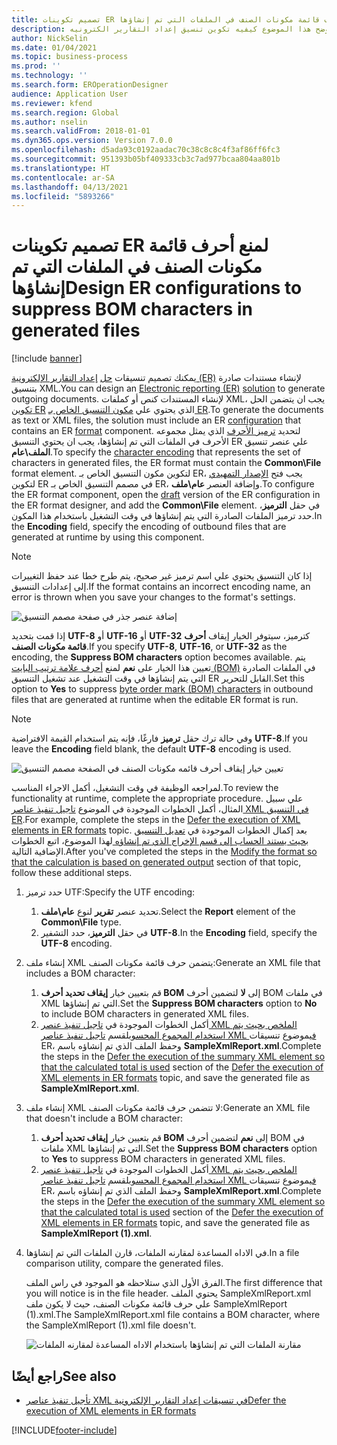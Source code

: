 ```yaml
---
title: تصميم تكوينات ER لمنع أحرف قائمة مكونات الصنف في الملفات التي تم إنشاؤها
description: يوضح هذا الموضوع كيفيه تكوين تنسيق إعداد التقارير الكترونيه (ER) لإنشاء التقارير التي تقوم بمنع أحرف علامة ترتيب البايت (BOM).
author: NickSelin
ms.date: 01/04/2021
ms.topic: business-process
ms.prod: ''
ms.technology: ''
ms.search.form: EROperationDesigner
audience: Application User
ms.reviewer: kfend
ms.search.region: Global
ms.author: nselin
ms.search.validFrom: 2018-01-01
ms.dyn365.ops.version: Version 7.0.0
ms.openlocfilehash: d5ada93c0192aadac70c38c8c8c4f3af86ff6fc3
ms.sourcegitcommit: 951393b05bf409333cb3c7ad977bcaa804aa801b
ms.translationtype: HT
ms.contentlocale: ar-SA
ms.lasthandoff: 04/13/2021
ms.locfileid: "5893266"
---
```

# <a name="design-er-configurations-to-suppress-bom-characters-in-generated-files"></a><span data-ttu-id="bf901-103">تصميم تكوينات ER لمنع أحرف قائمة مكونات الصنف في الملفات التي تم إنشاؤها</span><span class="sxs-lookup"><span data-stu-id="bf901-103">Design ER configurations to suppress BOM characters in generated files</span></span>

[!include [banner](../includes/banner.md)]

<span data-ttu-id="bf901-104">يمكنك تصميم تنسيقات [حل](er-quick-start1-new-solution.md) [إعداد التقارير الإلكترونية (ER)](general-electronic-reporting.md) لإنشاء مستندات صادرة بتنسيق XML.</span><span class="sxs-lookup"><span data-stu-id="bf901-104">You can design an [Electronic reporting (ER)](general-electronic-reporting.md) [solution](er-quick-start1-new-solution.md) to generate outgoing documents.</span></span> <span data-ttu-id="bf901-105">لإنشاء المستندات كنص أو كملفات XML، يجب ان يتضمن الحل [تكوين ER](general-electronic-reporting.md#Configuration) الذي يحتوي علي [مكون التنسيق الخاص بـ ER](general-electronic-reporting.md#FormatComponentOutbound).</span><span class="sxs-lookup"><span data-stu-id="bf901-105">To generate the documents as text or XML files, the solution must include an ER [configuration](general-electronic-reporting.md#Configuration) that contains an ER [format](general-electronic-reporting.md#FormatComponentOutbound) component.</span></span> <span data-ttu-id="bf901-106">لتحديد [ترميز الأحرف](/windows/win32/intl/character-sets) الذي يمثل مجموعه الأحرف في الملفات التي تم إنشاؤها، يجب ان يحتوي التنسيق ER علي عنصر تنسيق **الملف\\عام**.</span><span class="sxs-lookup"><span data-stu-id="bf901-106">To specify the [character encoding](/windows/win32/intl/character-sets) that represents the set of characters in generated files, the ER format must contain the **Common\\File** format element.</span></span> <span data-ttu-id="bf901-107">لتكوين مكون التنسيق الخاص بـ ER، يجب فتح [الإصدار التمهيدي](general-electronic-reporting.md#component-versioning) لتكوين ER في مصمم التنسيق الخاص بـ ER، وإضافة العنصر **عام\\ملف**.</span><span class="sxs-lookup"><span data-stu-id="bf901-107">To configure the ER format component, open the [draft](general-electronic-reporting.md#component-versioning) version of the ER configuration in the ER format designer, and add the **Common\\File** element.</span></span> <span data-ttu-id="bf901-108">في حقل **الترميز**، حدد ترميز الملفات الصادرة التي يتم إنشاؤها في وقت التشغيل باستخدام هذا المكون.</span><span class="sxs-lookup"><span data-stu-id="bf901-108">In the **Encoding** field, specify the encoding of outbound files that are generated at runtime by using this component.</span></span>

> [!NOTE]
> <span data-ttu-id="bf901-109">إذا كان التنسيق يحتوي علي اسم ترميز غير صحيح، يتم طرح خطا عند حفظ التغييرات إلى إعدادات التنسيق.</span><span class="sxs-lookup"><span data-stu-id="bf901-109">If the format contains an incorrect encoding name, an error is thrown when you save your changes to the format's settings.</span></span>

![إضافة عنصر جذر في صفحة مصمم التنسيق](./media/er-suppress-bom-characters-image1.gif)

<span data-ttu-id="bf901-111">إذا قمت بتحديد **UTF-8** أو **UTF-16** أو **UTF-32** كترميز، سيتوفر الخيار إيقاف **أحرف قائمة مكونات الصنف**.</span><span class="sxs-lookup"><span data-stu-id="bf901-111">If you specify **UTF-8**, **UTF-16**, or **UTF-32** as the encoding, the **Suppress BOM characters** option becomes available.</span></span> <span data-ttu-id="bf901-112">يتم تعيين هذا الخيار على **نعم** لمنع [أحرف علامة ترتيب البايت (BOM)](/globalization/encoding/byte-order-mark) في الملفات الصادرة التي يتم إنشاؤها في وقت التشغيل عند تشغيل التنسيق ER القابل للتحرير.</span><span class="sxs-lookup"><span data-stu-id="bf901-112">Set this option to **Yes** to suppress [byte order mark (BOM) characters](/globalization/encoding/byte-order-mark) in outbound files that are generated at runtime when the editable ER format is run.</span></span>

> [!NOTE]
> <span data-ttu-id="bf901-113">وفي حالة ترك حقل **ترميز** فارغًا، فإنه يتم استخدام القيمة الافتراضية **UTF-8**.</span><span class="sxs-lookup"><span data-stu-id="bf901-113">If you leave the **Encoding** field blank, the default **UTF-8** encoding is used.</span></span>

![تعيين خيار إيقاف أحرف قائمه مكونات الصنف في الصفحة مصمم التنسيق](./media/er-suppress-bom-characters-image2.gif)

<span data-ttu-id="bf901-115">لمراجعه الوظيفة في وقت التشغيل، أكمل الاجراء المناسب.</span><span class="sxs-lookup"><span data-stu-id="bf901-115">To review the functionality at runtime, complete the appropriate procedure.</span></span> <span data-ttu-id="bf901-116">علي سبيل المثال، أكمل الخطوات الموجودة في الموضوع [تاجيل تنفيذ عناصر XML في التنسيق ER](er-defer-xml-element.md).</span><span class="sxs-lookup"><span data-stu-id="bf901-116">For example, complete the steps in the [Defer the execution of XML elements in ER formats](er-defer-xml-element.md) topic.</span></span> <span data-ttu-id="bf901-117">بعد إكمال الخطوات الموجودة في [تعديل التنسيق بحيث يستند الحساب إلى قسم الإخراج الذي تم إنشاؤه ](er-defer-xml-element.md#modify-the-format-so-that-the-calculation-is-based-on-generated-output) لهذا الموضوع، اتبع الخطوات الإضافية التالية.</span><span class="sxs-lookup"><span data-stu-id="bf901-117">After you've completed the steps in the [Modify the format so that the calculation is based on generated output](er-defer-xml-element.md#modify-the-format-so-that-the-calculation-is-based-on-generated-output) section of that topic, follow these additional steps.</span></span>

1. <span data-ttu-id="bf901-118">حدد ترميز UTF:</span><span class="sxs-lookup"><span data-stu-id="bf901-118">Specify the UTF encoding:</span></span>

    1. <span data-ttu-id="bf901-119">تحديد عنصر **تقرير** لنوع **عام\\ملف**.</span><span class="sxs-lookup"><span data-stu-id="bf901-119">Select the **Report** element of the **Common\\File** type.</span></span>
    2. <span data-ttu-id="bf901-120">في حقل **الترميز**، حدد التشفير **UTF-8**.</span><span class="sxs-lookup"><span data-stu-id="bf901-120">In the **Encoding** field, specify the **UTF-8** encoding.</span></span>

2. <span data-ttu-id="bf901-121">إنشاء ملف XML يتضمن حرف قائمة مكونات الصنف:</span><span class="sxs-lookup"><span data-stu-id="bf901-121">Generate an XML file that includes a BOM character:</span></span>

    1. <span data-ttu-id="bf901-122">قم بتعيين خيار **إيقاف تحديد أحرف BOM** إلى **لا** لتضمين أحرف BOM في ملفات XML التي تم إنشاؤها.</span><span class="sxs-lookup"><span data-stu-id="bf901-122">Set the **Suppress BOM characters** option to **No** to include BOM characters in generated XML files.</span></span>
    2. <span data-ttu-id="bf901-123">أكمل الخطوات الموجودة في [تاجيل تنفيذ عنصر XML الملخص بحيث يتم استخدام المجموع المحسوب](er-defer-xml-element.md#defer-the-execution-of-the-summary-xml-element-so-that-the-calculated-total-is-used)لقسم [تاجيل تنفيذ عناصر XML في](er-defer-xml-element.md)موضوع تنسيقات ER، وحفظ الملف الذي تم إنشاؤه باسم **SampleXmlReport.xml**.</span><span class="sxs-lookup"><span data-stu-id="bf901-123">Complete the steps in the [Defer the execution of the summary XML element so that the calculated total is used](er-defer-xml-element.md#defer-the-execution-of-the-summary-xml-element-so-that-the-calculated-total-is-used) section of the [Defer the execution of XML elements in ER formats](er-defer-xml-element.md) topic, and save the generated file as **SampleXmlReport.xml**.</span></span>

3. <span data-ttu-id="bf901-124">إنشاء ملف XML لا تتضمن حرف قائمة مكونات الصنف:</span><span class="sxs-lookup"><span data-stu-id="bf901-124">Generate an XML file that doesn't include a BOM character:</span></span>

    1. <span data-ttu-id="bf901-125">قم بتعيين خيار **إيقاف تحديد أحرف BOM** إلى **نعم** لتضمين أحرف BOM في ملفات XML التي تم إنشاؤها.</span><span class="sxs-lookup"><span data-stu-id="bf901-125">Set the **Suppress BOM characters** option to **Yes** to suppress BOM characters in generated XML files.</span></span>
    2. <span data-ttu-id="bf901-126">أكمل الخطوات الموجودة في [تاجيل تنفيذ عنصر XML الملخص بحيث يتم استخدام المجموع المحسوب](er-defer-xml-element.md#defer-the-execution-of-the-summary-xml-element-so-that-the-calculated-total-is-used)لقسم [تاجيل تنفيذ عناصر XML في](er-defer-xml-element.md)موضوع تنسيقات ER، وحفظ الملف الذي تم إنشاؤه باسم **SampleXmlReport.xml**.</span><span class="sxs-lookup"><span data-stu-id="bf901-126">Complete the steps in the [Defer the execution of the summary XML element so that the calculated total is used](er-defer-xml-element.md#defer-the-execution-of-the-summary-xml-element-so-that-the-calculated-total-is-used) section of the [Defer the execution of XML elements in ER formats](er-defer-xml-element.md) topic, and save the generated file as **SampleXmlReport (1).xml**.</span></span>

4. <span data-ttu-id="bf901-127">في الاداه المساعدة لمقارنه الملفات، قارن الملفات التي تم إنشاؤها.</span><span class="sxs-lookup"><span data-stu-id="bf901-127">In a file comparison utility, compare the generated files.</span></span>

    <span data-ttu-id="bf901-128">الفرق الأول الذي ستلاحظه هو الموجود في راس الملف.</span><span class="sxs-lookup"><span data-stu-id="bf901-128">The first difference that you will notice is in the file header.</span></span> <span data-ttu-id="bf901-129">يحتوي الملف SampleXmlReport.xml علي حرف قائمة مكونات الصنف، حيث لا يكون ملف SampleXmlReport (1).xml.</span><span class="sxs-lookup"><span data-stu-id="bf901-129">The SampleXmlReport.xml file contains a BOM character, where the SampleXmlReport (1).xml file doesn't.</span></span>

    ![مقارنة الملفات التي تم إنشاؤها باستخدام الاداه المساعدة لمقارنه الملفات](./media/er-suppress-bom-characters-image3.png)

## <a name="see-also"></a><span data-ttu-id="bf901-131">راجع أيضًا</span><span class="sxs-lookup"><span data-stu-id="bf901-131">See also</span></span>

- [<span data-ttu-id="bf901-132">تأجيل تنفيذ عناصر XML في تنسيقات إعداد التقارير الإلكترونية</span><span class="sxs-lookup"><span data-stu-id="bf901-132">Defer the execution of XML elements in ER formats</span></span>](er-defer-xml-element.md)


[!INCLUDE[footer-include](../../../includes/footer-banner.md)]